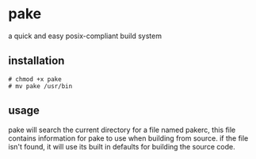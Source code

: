 # pake
a quick and easy posix-compliant build system

## installation
```
# chmod +x pake
# mv pake /usr/bin
```

## usage
pake will search the current directory for a file named pakerc, this file contains information for pake to use when building from source. if the file isn't found, it will use its built in defaults for building the source code.
